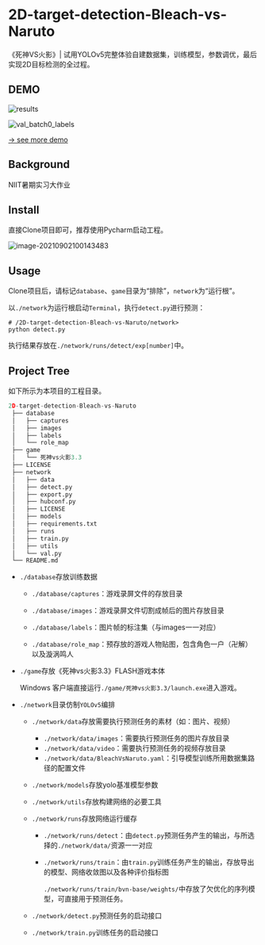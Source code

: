 # 2D-target-detection-Bleach-vs-Naruto
《死神VS火影》| 试用YOLOv5完整体验自建数据集，训练模型，参数调优，最后实现2D目标检测的全过程。

## DEMO

![results](https://i.loli.net/2021/09/02/xOJHVcTq8W7fgUQ.png)

![val_batch0_labels](https://i.loli.net/2021/09/02/Jlog7weRvmDTfhr.jpg)

[→ see more demo ](https://www.wolai.com/pHSh6Uuc9x1wwC2GSiLtyf?theme=light)

## Background

NIIT暑期实习大作业

## Install

直接Clone项目即可，推荐使用Pycharm启动工程。

![image-20210902100143483](https://i.loli.net/2021/09/02/4wczdFmJ61BUpyb.png)

## Usage

Clone项目后，请标记`database`、`game`目录为“排除”，`network`为“运行根”。

以`./network`为运行根启动`Terminal`，执行`detect.py`进行预测：

```shell
# /2D-target-detection-Bleach-vs-Naruto/network>
python detect.py
```

执行结果存放在`./network/runs/detect/exp[number]`中。

## Project Tree

如下所示为本项目的工程目录。

```python
2D-target-detection-Bleach-vs-Naruto
 ├── database
 │   ├── captures
 │   ├── images
 │   ├── labels
 │   └── role_map
 ├── game
 │   └── 死神vs火影3.3
 ├── LICENSE
 ├── network
 │   ├── data
 │   ├── detect.py
 │   ├── export.py
 │   ├── hubconf.py
 │   ├── LICENSE
 │   ├── models
 │   ├── requirements.txt
 │   ├── runs
 │   ├── train.py
 │   ├── utils
 │   └── val.py
 └── README.md
```

- `./database`存放训练数据

  - `./database/captures`：游戏录屏文件的存放目录
  - `./database/images`：游戏录屏文件切割成帧后的图片存放目录
  - `./database/labels`：图片帧的标注集（与images一一对应）

  - `./database/role_map`：预存放的游戏人物贴图，包含角色一户（卍解）以及漩涡鸣人

- `./game`存放《死神vs火影3.3》FLASH游戏本体

  Windows 客户端直接运行`./game/死神vs火影3.3/launch.exe`进入游戏。

- `./network`目录仿制`YOLOv5`编排

  - `./network/data`存放需要执行预测任务的素材（如：图片、视频）

    - `./network/data/images`：需要执行预测任务的图片存放目录
    - `./network/data/video`：需要执行预测任务的视频存放目录
    - `./network/data/BleachVsNaruto.yaml`：引导模型训练所用数据集路径的配置文件

  - `./network/models`存放yolo基准模型参数

  - `./network/utils`存放构建网络的必要工具

  - `./network/runs`存放网络运行缓存

    - `./network/runs/detect`：由`detect.py`预测任务产生的输出，与所选择的`./network/data/`资源一一对应

    - `./network/runs/train`：由`train.py`训练任务产生的输出，存放导出的模型、网络收敛图以及各种评价指标图

      `./network/runs/train/bvn-base/weights/`中存放了欠优化的序列模型，可直接用于预测任务。

  - `./network/detect.py`预测任务的启动接口

  - `./network/train.py`训练任务的启动接口
